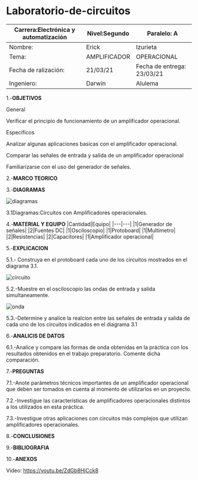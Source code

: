 # Laboratorio-de-circuitos
|Carrera:Electrónica y automatización|Nivel:Segundo|Paralelo: A|
|---|---|---|
|Nombre:|Erick| Izurieta|
|Tema:|AMPLIFICADOR | OPERACIONAL |
|Fecha de ralización:| 21/03/21|Fecha de entrega: 23/03/21|
|Ingeniero:| Darwin|Alulema |

1.-**OBJETIVOS**

General

Verificar el principio de funcionamiento de un amplificador operacional.

Especificos

Analizar algunas aplicaciones basicas con el amplificador operacional.

Comparar las señales de entrada y salida de un amplificador operacional

Familiarizarse con el uso del generador de señales.

2.-**MARCO TEORICO**

3.-**DIAGRAMAS**

![diagramas](https://user-images.githubusercontent.com/75336529/113633712-08332480-9633-11eb-9c72-544b639dae0e.png)

3.1Diagramas:Circuitos con Amplificadores operacionales.

4.-**MATERIAL Y EQUIPO**
|Cantidad|Equipo|
|---|---|
|1|Generador de señales|
|2|Fuentes DC|
|1|Osciloscopio|
|1|Protoboard|
|1|Multimetro|
|2|Resistencias|
|2|Capacitores|
|1|Amplificador operacional|

5.-**EXPLICACION**

5.1.- Construya en el protoboard cada uno de los circuitos mostrados en el diagrama 3.1.

![circuito](https://user-images.githubusercontent.com/75336529/113635431-3d8d4180-9636-11eb-9101-14f49030c1df.png)

5.2.-Muestre en el osciloscopio las ondas de entrada y salida simultaneamente.

![onda ](https://user-images.githubusercontent.com/75336529/113635428-3bc37e00-9636-11eb-9b57-aa3fa146ea45.png)

5.3.-Determine y analice la realcion entre las señales de entrada y salida de cada uno de los circuitos indicados en el diagrama 3.1

6.-**ANALICIS DE DATOS**

6.1.-Analice y compare las formas de onda obtenidas en la práctica con los resultados obtenidos en el trabajo preparatorio. Comente dicha comparación.

7.-**PREGUNTAS**

7.1.-Anote parámetros técnicos importantes de un amplificador operacional que deben ser tomados en cuenta al momento de utilizarlos en un proyecto.

7.2.-Investigue las características de amplificadores operacionales distintos a los utilizados en esta práctica.

7.3.-Investigue otras aplicaciones con circuitos más complejos que utilizan amplificadores operacionales.

8.-**CONCLUSIONES**

9.-**BIBLIOGRAFIA**

10.-**ANEXOS**

Video: https://youtu.be/ZdGb8HjCck8
